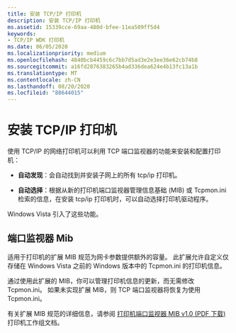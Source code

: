 ```yaml
---
title: 安装 TCP/IP 打印机
description: 安装 TCP/IP 打印机
ms.assetid: 15339cce-69aa-480d-bfee-11ea509ff5d4
keywords:
- TCP/IP WDK 打印机
ms.date: 06/05/2020
ms.localizationpriority: medium
ms.openlocfilehash: 4840bcb4459c6c7bb7d5ad3e2e3ee36e62cb74b8
ms.sourcegitcommit: a16fd2876383265b4ad336dea624e4b13fc13a1b
ms.translationtype: MT
ms.contentlocale: zh-CN
ms.lasthandoff: 08/20/2020
ms.locfileid: "88644015"
---
```

# <a name="installing-tcpip-printers"></a>安装 TCP/IP 打印机

使用 TCP/IP 的网络打印机可以利用 TCP 端口监视器的功能来安装和配置打印机：

- **自动发现**：会自动找到并安装子网上的所有 tcp/ip 打印机。

- **自动选择**：根据从新的打印机端口监视器管理信息基础 (MIB) 或 Tcpmon.ini 检索的信息，在安装 tcp/ip 打印机时，可以自动选择打印机驱动程序。

Windows Vista 引入了这些功能。

## <a name="port-monitor-mibs"></a>端口监视器 Mib

适用于打印机的扩展 MIB 规范为网卡参数提供额外的容量。 此扩展允许自定义仅存储在 Windows Vista 之前的 Windows 版本中的 Tcpmon.ini 的打印机信息。

通过使用此扩展的 MIB，你可以管理打印机信息的更新，而无需修改 Tcpmon.ini。 如果未实现扩展 MIB，则 TCP 端口监视器将恢复为使用 Tcpmon.ini。

有关扩展 MIB 规范的详细信息，请参阅 [打印机端口监视器 MIB v1.0 (PDF 下载) ](https://go.microsoft.com/fwlink/p/?linkid=526286) 打印机工作组文档。

